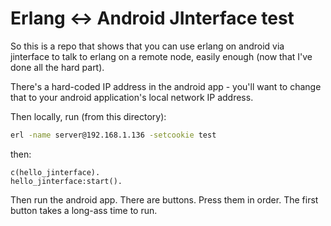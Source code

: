 # Erlang <-> Android JInterface test

So this is a repo that shows that you can use erlang on android via jinterface
to talk to erlang on a remote node, easily enough (now that I've done all the
hard part).

There's a hard-coded IP address in the android app - you'll want to change that
to your android application's local network IP address.

Then locally, run (from this directory):

```sh
erl -name server@192.168.1.136 -setcookie test
```

then:

```
c(hello_jinterface).
hello_jinterface:start().
```

Then run the android app.  There are buttons.  Press them in order.  The first
button takes a long-ass time to run.
